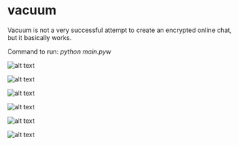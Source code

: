 # vacuum
Vacuum is not a very successful attempt to create an encrypted online chat, but it basically works.

Command to run: _python main.pyw_

![alt text](https://sun9-68.userapi.com/impf/FcxflR0WcFdbzPH-IPdmQzpViOM2VYCP0YDzpQ/VXObJHqYvRg.jpg?size=1280x719&quality=96&sign=9cf775aceffd8385715ffbf242fcfa86&type=album)

![alt text](https://sun9-65.userapi.com/impf/Kuown4aA_CzCS7s9Itpds_raSb7hvwfNNZV2qg/-poAMcnr3u0.jpg?size=1280x719&quality=96&sign=0d81ee34144d078fd1a65d99f912915f&type=album)

![alt text](https://sun9-44.userapi.com/impf/519sYclgyEOUCJ6A22ITIKGYYmsIpQ0QTUj62g/Fc1jP0H2T_M.jpg?size=1280x719&quality=96&sign=4bb7433af36a1ded5184d095c044e1a0&type=album)

![alt text](https://sun9-51.userapi.com/impf/tYRRQNYamsHGGq-QJJZ1rXwc4MqgBKa3yBTZyg/bNIn3-H9BYs.jpg?size=1280x719&quality=96&sign=e2a8587642426b245281ecb3863bb3cf&type=album)

![alt text](https://sun9-67.userapi.com/impf/kRClDeaVrgWjskrsy83X6hgcMhNTUGlSbDiUBw/QhcPZLiAU6o.jpg?size=1280x719&quality=96&sign=07237e42aeac95a9199bad254cee7ed6&type=album)

![alt text](https://sun9-61.userapi.com/impf/FPCrUm8DU6A0Nh0TsxFIq1VEnG7BOZMCDd1OoQ/4TQcF5ar1d4.jpg?size=1280x719&quality=96&sign=01eb1b9b5e24003ffdfaef660c9593aa&type=album)
